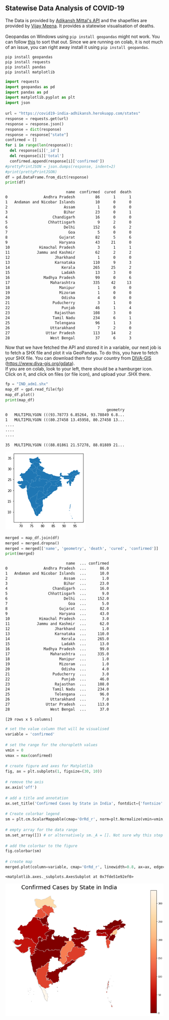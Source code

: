 
## <b>Statewise Data Analysis of COVID-19</b>

The Data is provided by <a href="">Adikansh Mittal's API</a> and the shapefiles are provided by <a href = "https://www.arcgis.com/home/user.html?user=planner_vijay_meena">Vijay Meena</a>. It provides a statewise visualisation of deaths. <br><br>
Geopandas on Windows using ```pip install geopandas``` might not work. You can follow <a href = "https://stackoverflow.com/questions/34427788/how-to-successfully-install-pyproj-and-geopandas">this</a> to sort that out. Since we are running on colab, it is not much of an issue, you can right away install it using ```pip install geopandas```.



```shell
pip install geopandas
pip install requests
pip install pandas
pip install matplotlib
```
```python
import requests
import geopandas as pd
import pandas as pd
import matplotlib.pyplot as plt
import json

url = "https://covid19-india-adhikansh.herokuapp.com/states"
response = requests.get(url)
response = response.json()
response = dict(response)
response = response["state"]
confirmed = []
for i in range(len(response)):
  del response[i]['_id']
  del response[i]['total']
  confirmed.append(response[i]['confirmed'])
#prettyPrintJSON = json.dumps(response, indent=2)
#print(prettyPrintJSON)
df = pd.DataFrame.from_dict(response)
print(df)
```

                               name  confirmed  cured  death
    0                Andhra Pradesh         86      1      1
    1   Andaman and Nicobar Islands         10      0      0
    2                         Assam          1      0      0
    3                         Bihar         23      0      1
    4                    Chandigarh         16      0      0
    5                  Chhattisgarh          9      2      0
    6                         Delhi        152      6      2
    7                           Goa          5      0      0
    8                       Gujarat         82      5      6
    9                       Haryana         43     21      0
    10             Himachal Pradesh          3      1      1
    11            Jammu and Kashmir         62      2      2
    12                    Jharkhand          1      0      0
    13                    Karnataka        110      9      3
    14                       Kerala        265     25      2
    15                       Ladakh         13      3      0
    16               Madhya Pradesh         99      0      6
    17                  Maharashtra        335     42     13
    18                      Manipur          1      0      0
    19                      Mizoram          1      0      0
    20                       Odisha          4      0      0
    21                   Puducherry          3      1      0
    22                       Punjab         46      1      4
    23                    Rajasthan        108      3      0
    24                   Tamil Nadu        234      6      1
    25                    Telengana         96      1      3
    26                  Uttarakhand          7      2      0
    27                Uttar Pradesh        113     14      2
    28                  West Bengal         37      6      3
    

Now that we have fetched the API and stored it in a variable, our next job is to fetch a SHX file and plot it via GeoPandas. To do this, you have to fetch your SHX file. You can download them for your country from <a href = "https://www.diva-gis.org/gdata">DIVA-GIS</a> (https://www.diva-gis.org/gdata).<br> 
If you are on colab, look to your left, there should be a hamburger icon. Click on it, and click on files (or file icon), and upload your .SHX there.


```python
fp = "IND_adm1.shx"
map_df = gpd.read_file(fp)
map_df.plot()
print(map_df)
```

                                                 geometry
    0   MULTIPOLYGON (((93.78773 6.85264, 93.78849 6.8...
    1   MULTIPOLYGON (((80.27458 13.45958, 80.27458 13...
    ....
    ....
    ....
   
    35  MULTIPOLYGON (((88.01861 21.57278, 88.01889 21...
    


![png](output_8_1.png)



```python
merged = map_df.join(df)
merged = merged.dropna()
merged = merged[['name', 'geometry', 'death', 'cured', 'confirmed']]
print(merged)
```

                               name  ... confirmed
    0                Andhra Pradesh  ...      86.0
    1   Andaman and Nicobar Islands  ...      10.0
    2                         Assam  ...       1.0
    3                         Bihar  ...      23.0
    4                    Chandigarh  ...      16.0
    5                  Chhattisgarh  ...       9.0
    6                         Delhi  ...     152.0
    7                           Goa  ...       5.0
    8                       Gujarat  ...      82.0
    9                       Haryana  ...      43.0
    10             Himachal Pradesh  ...       3.0
    11            Jammu and Kashmir  ...      62.0
    12                    Jharkhand  ...       1.0
    13                    Karnataka  ...     110.0
    14                       Kerala  ...     265.0
    15                       Ladakh  ...      13.0
    16               Madhya Pradesh  ...      99.0
    17                  Maharashtra  ...     335.0
    18                      Manipur  ...       1.0
    19                      Mizoram  ...       1.0
    20                       Odisha  ...       4.0
    21                   Puducherry  ...       3.0
    22                       Punjab  ...      46.0
    23                    Rajasthan  ...     108.0
    24                   Tamil Nadu  ...     234.0
    25                    Telengana  ...      96.0
    26                  Uttarakhand  ...       7.0
    27                Uttar Pradesh  ...     113.0
    28                  West Bengal  ...      37.0
    
    [29 rows x 5 columns]
    


```python
# set the value column that will be visualised
variable = 'confirmed'

# set the range for the choropleth values
vmin = 0
vmax = max(confirmed)

# create figure and axes for Matplotlib
fig, ax = plt.subplots(1, figsize=(30, 10))

# remove the axis
ax.axis('off')

# add a title and annotation
ax.set_title('Confirmed Cases by State in India', fontdict={'fontsize': '25', 'fontweight' : '3'})

# Create colorbar legend
sm = plt.cm.ScalarMappable(cmap='OrRd_r', norm=plt.Normalize(vmin=vmin, vmax=vmax))

# empty array for the data range
sm.set_array([]) # or alternatively sm._A = []. Not sure why this step is necessary, but many recommends it

# add the colorbar to the figure
fig.colorbar(sm)

# create map
merged.plot(column=variable, cmap='OrRd_r', linewidth=0.8, ax=ax, edgecolor='0.8')
```




    <matplotlib.axes._subplots.AxesSubplot at 0x7fde51e92ef0>




![png](output_10_1.png)



```python


```
